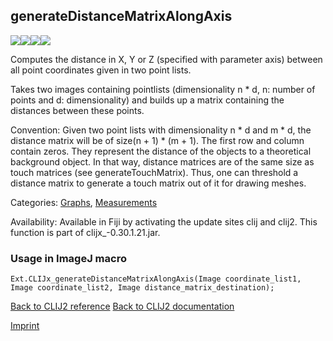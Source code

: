 ## generateDistanceMatrixAlongAxis
<img src="images/mini_empty_logo.png"/><img src="images/mini_empty_logo.png"/><img src="images/mini_clijx_logo.png"/><img src="images/mini_empty_logo.png"/>

Computes the distance in X, Y or Z (specified with parameter axis) between all point coordinates given in two point lists.

Takes two images containing pointlists (dimensionality n * d, n: number of points and d: dimensionality) and builds up a matrix containing the distances between these points. 

Convention: Given two point lists with dimensionality n * d and m * d, the distance matrix will be of size(n + 1) * (m + 1). The first row and column contain zeros. They represent the distance of the objects to a theoretical background object. In that way, distance matrices are of the same size as touch matrices (see generateTouchMatrix). Thus, one can threshold a distance matrix to generate a touch matrix out of it for drawing meshes.

Categories: [Graphs](https://clij.github.io/clij2-docs/reference__graph), [Measurements](https://clij.github.io/clij2-docs/reference__measurement)

Availability: Available in Fiji by activating the update sites clij and clij2.
This function is part of clijx_-0.30.1.21.jar.

### Usage in ImageJ macro
```
Ext.CLIJx_generateDistanceMatrixAlongAxis(Image coordinate_list1, Image coordinate_list2, Image distance_matrix_destination);
```


[Back to CLIJ2 reference](https://clij.github.io/clij2-docs/reference)
[Back to CLIJ2 documentation](https://clij.github.io/clij2-docs)

[Imprint](https://clij.github.io/imprint)
